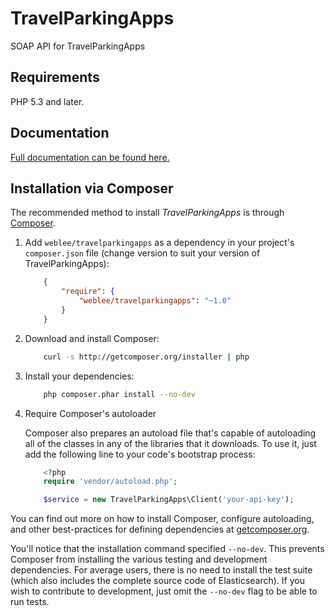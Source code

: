 TravelParkingApps
=================

SOAP API for TravelParkingApps

Requirements
-------------

PHP 5.3 and later.

Documentation
--------------
[Full documentation can be found here.](https://www.travelparkingapps.com/Api/Docs/)

Installation via Composer
-------------------------
The recommended method to install _TravelParkingApps_ is through [Composer](http://getcomposer.org).

1. Add ``weblee/travelparkingapps`` as a dependency in your project's ``composer.json`` file (change version to suit your version of TravelParkingApps):

    ```json
        {
            "require": {
                "weblee/travelparkingapps": "~1.0"
            }
        }
    ```

2. Download and install Composer:

    ```bash
        curl -s http://getcomposer.org/installer | php
    ```

3. Install your dependencies:

    ```bash
        php composer.phar install --no-dev
    ```

4. Require Composer's autoloader

    Composer also prepares an autoload file that's capable of autoloading all of the classes in any of the libraries that it downloads. To use it, just add the following line to your code's bootstrap process:

    ```php
        <?php
        require 'vendor/autoload.php';

        $service = new TravelParkingApps\Client('your-api-key');
    ```
You can find out more on how to install Composer, configure autoloading, and other best-practices for defining dependencies at [getcomposer.org](http://getcomposer.org).

You'll notice that the installation command specified `--no-dev`.  This prevents Composer from installing the various testing and development dependencies.  For average users, there is no need to install the test suite (which also includes the complete source code of Elasticsearch).  If you wish to contribute to development, just omit the `--no-dev` flag to be able to run tests.



